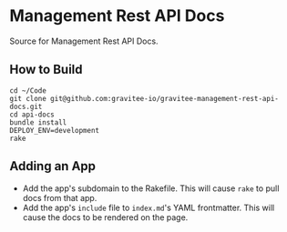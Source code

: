 # Management Rest API Docs

Source for Management Rest API Docs.

## How to Build

```
cd ~/Code
git clone git@github.com:gravitee-io/gravitee-management-rest-api-docs.git
cd api-docs
bundle install
DEPLOY_ENV=development
rake
```

## Adding an App

- Add the app's subdomain to the Rakefile. This will cause `rake` to pull docs from that app.
- Add the app's `include` file to `index.md`'s YAML frontmatter. This will cause the docs to be rendered on the page.
